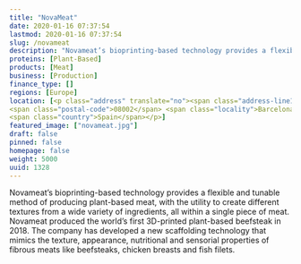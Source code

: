 ```yaml
---
title: "NovaMeat"
date: 2020-01-16 07:37:54
lastmod: 2020-01-16 07:37:54
slug: /novameat
description: "Novameat’s bioprinting-based technology provides a flexible and tunable method of producing plant-based meat, with the utility to create different textures from a wide variety of ingredients, all within a single piece of meat. Novameat produced the world’s first 3D-printed plant-based beefsteak in 2018. The company has developed a new scaffolding technology that mimics the texture, appearance, nutritional and sensorial properties of fibrous meats like beefsteaks, chicken breasts and fish filets."
proteins: [Plant-Based]
products: [Meat]
business: [Production]
finance_type: []
regions: [Europe]
location: [<p class="address" translate="no"><span class="address-line1">Carrer de la Canuda</span><br>
<span class="postal-code">08002</span> <span class="locality">Barcelona</span><br>
<span class="country">Spain</span></p>]
featured_image: ["novameat.jpg"]
draft: false
pinned: false
homepage: false
weight: 5000
uuid: 1328
---
```

<p>Novameat’s bioprinting-based technology provides a flexible and tunable method of producing plant-based meat, with the utility to create different textures from a wide variety of ingredients, all within a single piece of meat. Novameat produced the world’s first 3D-printed plant-based beefsteak in 2018. The company has developed a new scaffolding technology that mimics the texture, appearance, nutritional and sensorial properties of fibrous meats like beefsteaks, chicken breasts and fish filets.</p>
